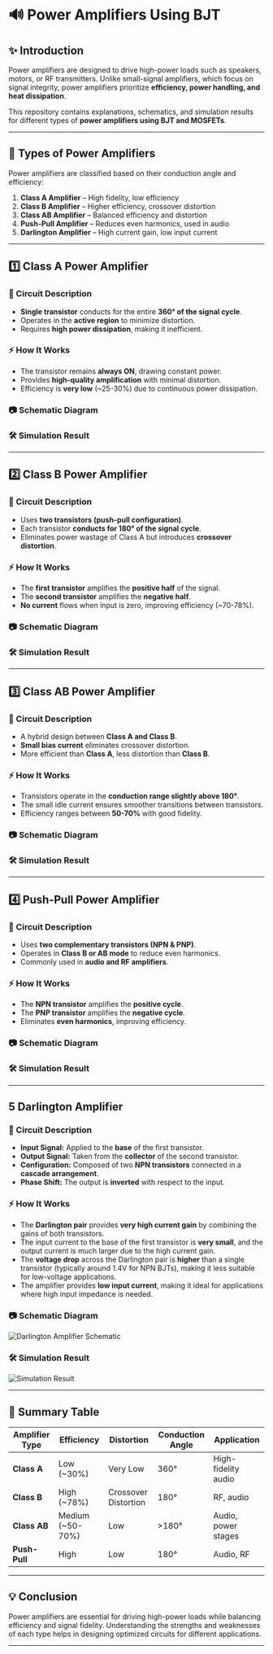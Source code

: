 # 🔊 Power Amplifiers Using BJT 

## ✨ Introduction
Power amplifiers are designed to drive high-power loads such as speakers, motors, or RF transmitters. Unlike small-signal amplifiers, which focus on signal integrity, power amplifiers prioritize **efficiency, power handling, and heat dissipation**.

This repository contains explanations, schematics, and simulation results for different types of **power amplifiers using BJT and MOSFETs**.

---

## 🔹 Types of Power Amplifiers
Power amplifiers are classified based on their conduction angle and efficiency:

1. **Class A Amplifier** – High fidelity, low efficiency
2. **Class B Amplifier** – Higher efficiency, crossover distortion
3. **Class AB Amplifier** – Balanced efficiency and distortion
4. **Push-Pull Amplifier** – Reduces even harmonics, used in audio
5.   **Darlington Amplifier** – High current gain, low input current
---

## 1️⃣ Class A Power Amplifier

### 📌 Circuit Description
- **Single transistor** conducts for the entire **360° of the signal cycle**.
- Operates in the **active region** to minimize distortion.
- Requires **high power dissipation**, making it inefficient.

### ⚡ How It Works
- The transistor remains **always ON**, drawing constant power.
- Provides **high-quality amplification** with minimal distortion.
- Efficiency is **very low** (~25-30%) due to continuous power dissipation.

### 📷 Schematic Diagram


### 🛠 Simulation Result


---

## 2️⃣ Class B Power Amplifier

### 📌 Circuit Description
- Uses **two transistors (push-pull configuration)**.
- Each transistor **conducts for 180° of the signal cycle**.
- Eliminates power wastage of Class A but introduces **crossover distortion**.

### ⚡ How It Works
- The **first transistor** amplifies the **positive half** of the signal.
- The **second transistor** amplifies the **negative half**.
- **No current** flows when input is zero, improving efficiency (~70-78%).

### 📷 Schematic Diagram


### 🛠 Simulation Result

---

## 3️⃣ Class AB Power Amplifier

### 📌 Circuit Description
- A hybrid design between **Class A and Class B**.
- **Small bias current** eliminates crossover distortion.
- More efficient than **Class A**, less distortion than **Class B**.

### ⚡ How It Works
- Transistors operate in the **conduction range slightly above 180°**.
- The small idle current ensures smoother transitions between transistors.
- Efficiency ranges between **50-70%** with good fidelity.

### 📷 Schematic Diagram


### 🛠 Simulation Result


---

## 4️⃣ Push-Pull Power Amplifier

### 📌 Circuit Description
- Uses **two complementary transistors (NPN & PNP)**.
- Operates in **Class B or AB mode** to reduce even harmonics.
- Commonly used in **audio and RF amplifiers**.

### ⚡ How It Works
- The **NPN transistor** amplifies the **positive cycle**.
- The **PNP transistor** amplifies the **negative cycle**.
- Eliminates **even harmonics**, improving efficiency.

### 📷 Schematic Diagram


### 🛠 Simulation Result


---
##  5 Darlington Amplifier

### 📌 Circuit Description
- **Input Signal:** Applied to the **base** of the first transistor.
- **Output Signal:** Taken from the **collector** of the second transistor.
- **Configuration:** Composed of two **NPN transistors** connected in a **cascade arrangement**.
- **Phase Shift:** The output is **inverted** with respect to the input.

### ⚡ How It Works
- The **Darlington pair** provides **very high current gain** by combining the gains of both transistors.
- The input current to the base of the first transistor is **very small**, and the output current is much larger due to the high current gain.
- The **voltage drop** across the Darlington pair is **higher** than a single transistor (typically around 1.4V for NPN BJTs), making it less suitable for low-voltage applications.
- The amplifier provides **low input current**, making it ideal for applications where high input impedance is needed.

### 📷 Schematic Diagram

![Darlington Amplifier Schematic](./images/darlington_amplifier.png)

### 🛠 Simulation Result

![Simulation Result](./images/darlington_amplifier_simulation.png)

---



## 📌 Summary Table
| Amplifier Type | Efficiency | Distortion | Conduction Angle | Application |
|---------------|------------|------------|----------------|-------------|
| **Class A** | Low (~30%) | Very Low | 360° | High-fidelity audio |
| **Class B** | High (~78%) | Crossover Distortion | 180° | RF, audio |
| **Class AB** | Medium (~50-70%) | Low | >180° | Audio, power stages |
| **Push-Pull** | High | Low | 180° | Audio, RF |

---

## 💡 Conclusion
Power amplifiers are essential for driving high-power loads while balancing efficiency and signal fidelity. Understanding the strengths and weaknesses of each type helps in designing optimized circuits for different applications.

---
